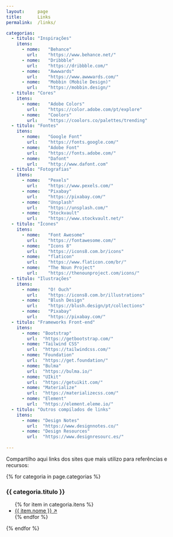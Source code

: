 ```yaml
---
layout:		page
title:		Links
permalink:	/links/

categorias:
  - titulo: "Inspirações"
    itens:
      - nome:	"Behance"
        url:	"https://www.behance.net/"
      - nome:	"Dribbble"
        url:	"https://dribbble.com/"
      - nome:	"Awwwards"
        url:	"https://www.awwwards.com/"
      - nome:	"Mobbin (Mobile Design)"
        url:	"https://mobbin.design/"
  - titulo: "Cores"
    itens:
      - nome:	"Adobe Colors"
        url:	"https://color.adobe.com/pt/explore"
      - nome:	"Coolors"
        url:	"https://coolors.co/palettes/trending"
  - titulo: "Fontes"
    itens:
      - nome:	"Google Font"
        url:	"https://fonts.google.com/"
      - nome:	"Adobe Font"
        url:	"https://fonts.adobe.com/"
      - nome:	"Dafont"
        url: 	"http://www.dafont.com"
  - titulo: "Fotografias"
    itens:
      - nome:	"Pexels"
        url:	"https://www.pexels.com/"
      - nome:	"Pixabay"
        url:	"https://pixabay.com/"
      - nome:	"Unsplash"
        url:	"https://unsplash.com/"
      - nome:	"Stockvault"
        url:	"https://www.stockvault.net/"
  - titulo: "Ícones"
    itens:
      - nome:	"Font Awesome"
        url:	"https://fontawesome.com/"
      - nome:	"Icons 8"
        url:	"https://icons8.com.br/icons"
      - nome:	"flaticon"
        url:	"https://www.flaticon.com/br/"
      - nome:	"The Noun Project"
        url:	"https://thenounproject.com/icons/"
  - titulo: "Ilustrações"
    itens:
      - nome:	"O! Ouch"
        url:	"https://icons8.com.br/illustrations"
      - nome:	"Blush Design"
        url:	"https://blush.design/pt/collections"
      - nome:	"Pixabay"
        url:	"https://pixabay.com/"
  - titulo: "Frameworks Front-end"
    itens:
      - nome: "Bootstrap"
        url:  "https://getbootstrap.com/"
      - nome: "Tailwind CSS"
        url:  "https://tailwindcss.com/"
      - nome: "Foundation"
        url:  "https://get.foundation/"
      - nome: "Bulma"
        url:  "https://bulma.io/"
      - nome: "UIkit"
        url:  "https://getuikit.com/"
      - nome: "Materialize"
        url:  "https://materializecss.com/"
      - nome: "Element"
        url:  "https://element.eleme.io/"
  - titulo: "Outros compilados de links"
    itens:
      - nome: "Design Notes"
        url:  "https://www.designnotes.co/"
      - nome: "Design Resources"
        url:  "https://www.designresourc.es/"
        
---
```


<p>Compartilho aqui links dos sites que mais utilizo para referências e recursos:</p>

{% for categoria in page.categorias %}
<div class="row mb-4">
	<div class="col-sm-3 mr-1">
		<h3 id="{{ categoria.titulo }}">{{ categoria.titulo }}</h3>
	</div>
	<div class="col-sm-9">
		<ul>
			{% for item in categoria.itens %}
			<li><a target="_blank" href="{{ item.url }}">{{ item.nome }} ↗</a></li>
			{% endfor %}
		</ul>
	</div>
</div>
{% endfor %}